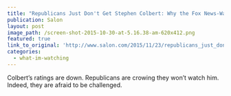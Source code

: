 ```yaml
---
title: "Republicans Just Don't Get Stephen Colbert: Why the Fox News-Watching, Climate Change-Denying Crowd Can't Understand Complex Satire"
publication: Salon
layout: post
image_path: /screen-shot-2015-10-30-at-5.16.38-am-620x412.png
featured: true
link_to_original: 'http://www.salon.com/2015/11/23/republicans_just_dont_get_colbert_why_the_fox_news_watching_climate_change_denying_crowd_cant_understand_complex_satire/'
categories:
  - what-im-watching
---
```


Colbert’s ratings are down. Republicans are crowing they won’t watch him. Indeed, they are afraid to be challenged.